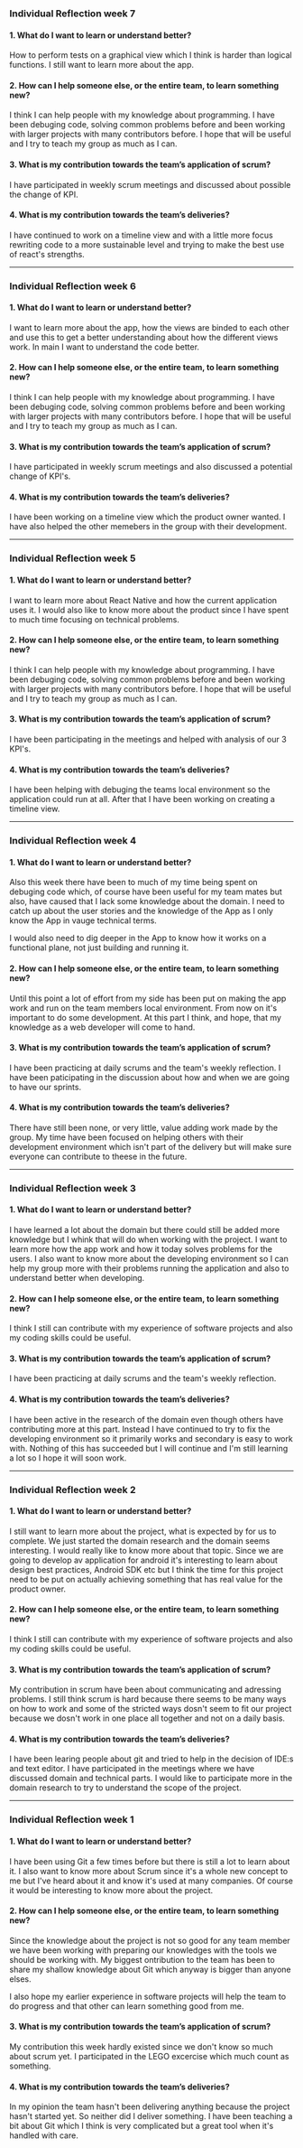 ### Individual Reflection week 7

#### 1. What do I want to learn or understand better?
How to perform tests on a graphical view which I think is harder than logical functions. I still want to learn more about the app.

#### 2. How can I help someone else, or the entire team, to learn something new?
I think I can help people with my knowledge about programming.  I have been debuging code, solving common problems before and been working with larger projects with many contributors before. I hope that will be useful and I try to teach my group as much as I can.

#### 3. What is my contribution towards the team’s application of scrum?
I have participated in weekly scrum meetings and discussed about possible the change of KPI.

#### 4. What is my contribution towards the team’s deliveries?
I have continued to work on a timeline view and with a little more focus rewriting code to a more sustainable level and trying to make the best use of react's strengths. 

---

### Individual Reflection week 6

#### 1. What do I want to learn or understand better?
I want to learn more about the app, how the views are binded to each other and use this to get a better understanding about how the different views work. In main I want to understand the code better.

#### 2. How can I help someone else, or the entire team, to learn something new?
I think I can help people with my knowledge about programming.  I have been debuging code, solving common problems before and been working with larger projects with many contributors before. I hope that will be useful and I try to teach my group as much as I can.

#### 3. What is my contribution towards the team’s application of scrum?
I have participated in weekly scrum meetings and also discussed a potential change of KPI's. 

#### 4. What is my contribution towards the team’s deliveries?
I have been working on a timeline view which the product owner wanted. I have also helped the other memebers in the group with their development.

---

### Individual Reflection week 5

#### 1. What do I want to learn or understand better?
I want to learn more about React Native and how the current application uses it. I would also like to know more about the product since I have spent to much time focusing on technical problems.

#### 2. How can I help someone else, or the entire team, to learn something new?
I think I can help people with my knowledge about programming. I have been debuging code, solving common problems before and been working with larger projects with many contributors before. I hope that will be useful and I try to teach my group as much as I can.

#### 3. What is my contribution towards the team’s application of scrum?
I have been participating in the meetings and helped with analysis of our 3 KPI's.

#### 4. What is my contribution towards the team’s deliveries?
I have been helping with debuging the teams local environment so the application could run at all. After that I have been working on creating a timeline view. 

---

### Individual Reflection week 4

#### 1. What do I want to learn or understand better?
Also this week there have been to much of my time being spent on debuging code which, of course have been useful for my team mates but also, have caused that I lack some knowledge about the domain. I need to catch up about the user stories and the knowledge of the App as I only know the App in vauge technical terms.

I would also need to dig deeper in the App to know how it works on a functional plane, not just building and running it. 

#### 2. How can I help someone else, or the entire team, to learn something new?
Until this point a lot of effort from my side has been put on making the app work and run on the team members local environment. From now on it's important to do some development. At this part I think, and hope, that my knowledge as a web developer will come to hand.

#### 3. What is my contribution towards the team’s application of scrum?
I have been practicing at daily scrums and the team's weekly reflection. I have been paticipating in the discussion about how and when we are going to have our sprints.

#### 4. What is my contribution towards the team’s deliveries?
There have still been none, or very little, value adding work made by the group. My time have been focused on helping others with their development environment which isn't part of the delivery but will make sure everyone can contribute to theese in the future.

---

### Individual Reflection week 3

#### 1. What do I want to learn or understand better?
I have learned a lot about the domain but there could still be added more knowledge but I whink that will do when working with the project. I want to learn more how the app work and how it today solves problems for the users. I also want to know more about the developing environment so I can help my group more with their problems running the application and also to understand better when developing.

#### 2. How can I help someone else, or the entire team, to learn something new?
I think I still can contribute with my experience of software projects and also my coding skills could be useful.

#### 3. What is my contribution towards the team’s application of scrum?
I have been practicing at daily scrums and the team's weekly reflection.

#### 4. What is my contribution towards the team’s deliveries?
I have been active in the research of the domain even though others have contributing more at this part. Instead I have continued to try to fix the developing environment so it primarily works and secondary is easy to work with. Nothing of this has succeeded but I will continue and I'm still learning a lot so I hope it will soon work.

---

### Individual Reflection week 2

#### 1. What do I want to learn or understand better?
I still want to learn more about the project, what is expected by for us to complete. We just started the domain research and the domain seems interesting. I would really like to know more about that topic. Since we are going to develop av application for android it's interesting to learn about design best practices, Android SDK etc but I think the time for this project need to be put on actually achieving something that has real value for the product owner.

#### 2. How can I help someone else, or the entire team, to learn something new?
I think I still can contribute with my experience of software projects and also my coding skills could be useful. 

#### 3. What is my contribution towards the team’s application of scrum?
My contribution in scrum have been about communicating and adressing problems. I still think scrum is hard because there seems to be many ways on how to work and some of the stricted ways dosn't seem to fit our project because we dosn't work in one place all together and not on a daily basis.

#### 4. What is my contribution towards the team’s deliveries?

I have been learing people about git and tried to help in the decision of IDE:s and text editor. I have participated in the meetings where we have discussed domain and technical parts. I would like to participate more in the domain research to try to understand the scope of the project.

---

### Individual Reflection week 1

#### 1. What do I want to learn or understand better?
I have been using Git a few times before but there is still a lot to learn about it. I also want to know more about Scrum since it's a whole new concept to me but I've heard about it and know it's used at many companies. Of course it would be interesting to know more about the project.

#### 2. How can I help someone else, or the entire team, to learn something new?
Since the knowledge about the project is not so good for any team member we have been working with preparing our knowledges with the tools we should be working with. My biggest ontribution to the team has been to share my shallow knowledge about Git which anyway is bigger than anyone elses.

I also hope my earlier experience in software projects will help the team to do progress and that other can learn something good from me.

#### 3. What is my contribution towards the team’s application of scrum?

My contribution this week hardly existed since we don't know so much about scrum yet. I participated in the LEGO excercise which much count as something.

#### 4. What is my contribution towards the team’s deliveries?

In my opinion the team hasn't been delivering anything because the project hasn't started yet. So neither did I deliver something. I have been teaching a bit about Git which I think is very complicated but a great tool when it's handled with care. 
